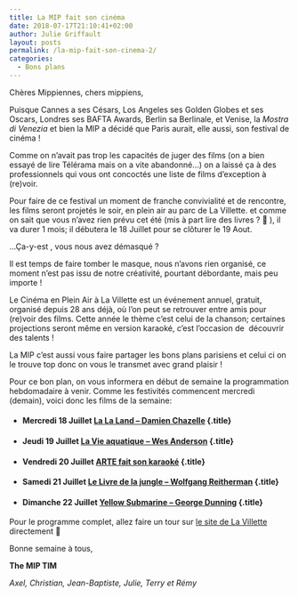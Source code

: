 ```yaml
---
title: La MIP fait son cinéma
date: 2018-07-17T21:10:41+02:00
author: Julie Griffault
layout: posts
permalink: /la-mip-fait-son-cinema-2/
categories:
  - Bons plans
---
```

Chères Mippiennes, chers mippiens,

Puisque Cannes a ses Césars, Los Angeles ses Golden Globes et ses Oscars, Londres ses BAFTA Awards, Berlin sa Berlinale, et Venise, la _Mostra di Venezia_ et bien la MIP a décidé que Paris aurait, elle aussi, son festival de cinéma !

Comme on n&#8217;avait pas trop les capacités de juger des films (on a bien essayé de lire Télérama mais on a vite abandonné&#8230;) on a laissé ça à des professionnels qui vous ont concoctés une liste de films d&#8217;exception à (re)voir.

Pour faire de ce festival un moment de franche convivialité et de rencontre, les films seront projetés le soir, en plein air au parc de La Villette. et comme on sait que vous n&#8217;avez rien prévu cet été (mis à part lire des livres ? 🙂 ), il va durer 1 mois; il débutera le 18 Juillet pour se clôturer le 19 Aout.

&#8230;Ça-y-est , vous nous avez démasqué ?

Il est temps de faire tomber le masque, nous n&#8217;avons rien organisé, ce moment n&#8217;est pas issu de notre créativité, pourtant débordante, mais peu importe !

Le Cinéma en Plein Air à La Villette est un événement annuel, gratuit, organisé depuis 28 ans déjà, où l&#8217;on peut se retrouver entre amis pour (re)voir des films. Cette année le thème c&#8217;est celui de la chanson; certaines projections seront même en version karaoké, c&#8217;est l’occasion de  découvrir des talents !

La MIP c&#8217;est aussi vous faire partager les bons plans parisiens et celui ci on le trouve top donc on vous le transmet avec grand plaisir !

Pour ce bon plan, on vous informera en début de semaine la programmation hebdomadaire à venir. Comme les festivités commencent mercredi (demain), voici donc les films de la semaine:

  * #### Mercredi 18 Juillet [La La Land – Damien Chazelle](https://lavillette.com/evenement/cinema-la-la-land/) {.title}

  * #### Jeudi 19 Juillet [La Vie aquatique – Wes Anderson](https://lavillette.com/evenement/cinema-wes-anderson/) {.title}

  * #### Vendredi 20 Juillet [ARTE fait son karaoké](https://lavillette.com/evenement/cinema-arte-karaoke/) {.title}

  * #### Samedi 21 Juillet [Le Livre de la jungle – Wolfgang Reitherman](https://lavillette.com/evenement/cinema-livre-de-la-jungle/) {.title}

  * #### Dimanche 22 Juillet [Yellow Submarine – George Dunning](https://lavillette.com/evenement/cinema-yellow-submarine/) {.title}

Pour le programme complet, allez faire un tour sur [le site de La Villette](https://lavillette.com/evenement/cinema-en-plein-air-2018/) directement 🙂

Bonne semaine à tous,

**The MIP TIM**

_Axel, Christian, Jean-Baptiste, Julie, Terry et Rémy_

&nbsp;

&nbsp;
